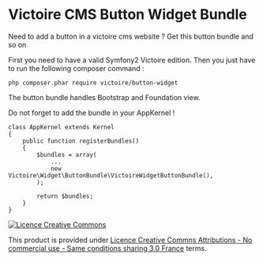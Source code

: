 Victoire CMS Button Widget Bundle
============

Need to add a button in a victoire cms website ?
Get this button bundle and so on

First you need to have a valid Symfony2 Victoire edition.
Then you just have to run the following composer command :

    php composer.phar require victoire/button-widget

The button bundle handles Bootstrap and Foundation view.


Do not forget to add the bundle in your AppKernel !

    class AppKernel extends Kernel
    {
        public function registerBundles()
        {
            $bundles = array(
                ...
                new Victoire\Widget\ButtonBundle\VictoireWidgetButtonBundle(),
            );

            return $bundles;
        }
    }

[![Licence Creative Commons](http://i.creativecommons.org/l/by-nc-sa/3.0/fr/88x31.png)](http://creativecommons.org/licenses/by-nc-sa/3.0/fr/)

This product is provided under [Licence Creative Commns Attributions - No commercial use - Same conditions sharing 3.0 France](http://creativecommons.org/licenses/by-nc-sa/3.0/fr/) terms.

